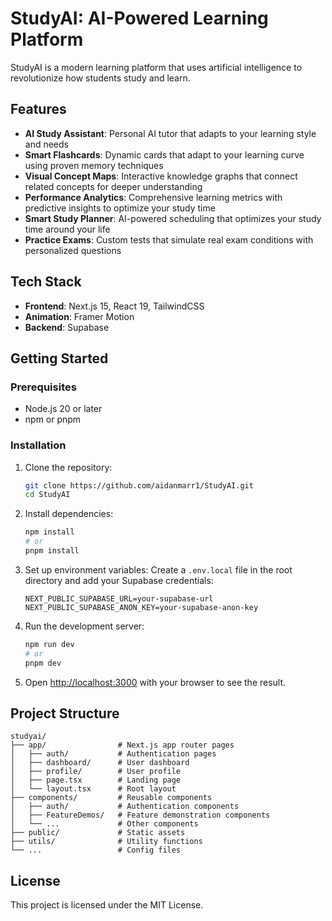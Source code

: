 # StudyAI: AI-Powered Learning Platform

StudyAI is a modern learning platform that uses artificial intelligence to revolutionize how students study and learn.

## Features

- **AI Study Assistant**: Personal AI tutor that adapts to your learning style and needs
- **Smart Flashcards**: Dynamic cards that adapt to your learning curve using proven memory techniques
- **Visual Concept Maps**: Interactive knowledge graphs that connect related concepts for deeper understanding
- **Performance Analytics**: Comprehensive learning metrics with predictive insights to optimize your study time
- **Smart Study Planner**: AI-powered scheduling that optimizes your study time around your life
- **Practice Exams**: Custom tests that simulate real exam conditions with personalized questions

## Tech Stack

- **Frontend**: Next.js 15, React 19, TailwindCSS
- **Animation**: Framer Motion
- **Backend**: Supabase

## Getting Started

### Prerequisites

- Node.js 20 or later
- npm or pnpm

### Installation

1. Clone the repository:
   ```bash
   git clone https://github.com/aidanmarr1/StudyAI.git
   cd StudyAI
   ```

2. Install dependencies:
   ```bash
   npm install
   # or
   pnpm install
   ```

3. Set up environment variables:
   Create a `.env.local` file in the root directory and add your Supabase credentials:
   ```
   NEXT_PUBLIC_SUPABASE_URL=your-supabase-url
   NEXT_PUBLIC_SUPABASE_ANON_KEY=your-supabase-anon-key
   ```

4. Run the development server:
   ```bash
   npm run dev
   # or
   pnpm dev
   ```

5. Open [http://localhost:3000](http://localhost:3000) with your browser to see the result.

## Project Structure

```
studyai/
├── app/                # Next.js app router pages
│   ├── auth/           # Authentication pages
│   ├── dashboard/      # User dashboard
│   ├── profile/        # User profile
│   ├── page.tsx        # Landing page
│   └── layout.tsx      # Root layout
├── components/         # Reusable components
│   ├── auth/           # Authentication components
│   ├── FeatureDemos/   # Feature demonstration components
│   └── ...             # Other components
├── public/             # Static assets
├── utils/              # Utility functions
└── ...                 # Config files
```

## License

This project is licensed under the MIT License. 